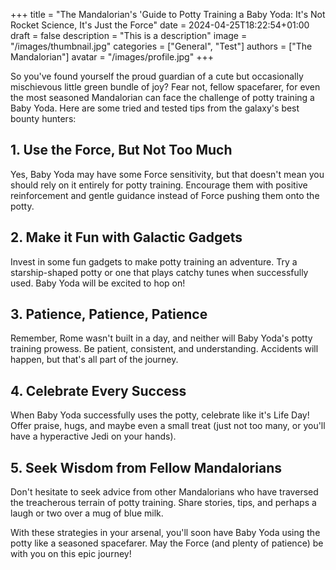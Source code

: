 +++
title = "The Mandalorian's 'Guide to Potty Training a Baby Yoda: It's Not Rocket Science, It's Just the Force"
date = 2024-04-25T18:22:54+01:00
draft = false
description = "This is a description"
image = "/images/thumbnail.jpg"
categories = ["General", "Test"]
authors = ["The Mandalorian"]
avatar = "/images/profile.jpg"
+++

So you've found yourself the proud guardian of a cute but occasionally mischievous little green bundle of joy? Fear not, fellow spacefarer, for even the most seasoned Mandalorian can face the challenge of potty training a Baby Yoda. Here are some tried and tested tips from the galaxy's best bounty hunters:

## 1. Use the Force, But Not Too Much

Yes, Baby Yoda may have some Force sensitivity, but that doesn't mean you should rely on it entirely for potty training. Encourage them with positive reinforcement and gentle guidance instead of Force pushing them onto the potty.

## 2. Make it Fun with Galactic Gadgets

Invest in some fun gadgets to make potty training an adventure. Try a starship-shaped potty or one that plays catchy tunes when successfully used. Baby Yoda will be excited to hop on!

## 3. Patience, Patience, Patience

Remember, Rome wasn't built in a day, and neither will Baby Yoda's potty training prowess. Be patient, consistent, and understanding. Accidents will happen, but that's all part of the journey.

## 4. Celebrate Every Success

When Baby Yoda successfully uses the potty, celebrate like it's Life Day! Offer praise, hugs, and maybe even a small treat (just not too many, or you'll have a hyperactive Jedi on your hands).

## 5. Seek Wisdom from Fellow Mandalorians

Don't hesitate to seek advice from other Mandalorians who have traversed the treacherous terrain of potty training. Share stories, tips, and perhaps a laugh or two over a mug of blue milk.

With these strategies in your arsenal, you'll soon have Baby Yoda using the potty like a seasoned spacefarer. May the Force (and plenty of patience) be with you on this epic journey!

